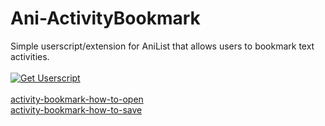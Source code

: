 # Ani-ActivityBookmark
Simple userscript/extension for AniList that allows users to bookmark text activities.
<br><br><a href="https://github.com/KanashiiDev/Ani-ActivityBookmark/raw/main/activity-saver.user.js"><img src="https://shields.io/badge/Activity%20Bookmark-Install%20Userscript-brightgreen" alt="Get Userscript"/></a><br><br>
<a href="https://github.com/KanashiiDev/Ani-ActivityBookmark/blob/main/images/activity-saver-how-to-open.gif?raw=true">activity-bookmark-how-to-open</a><br>
<a href="https://github.com/KanashiiDev/Ani-ActivityBookmark/blob/main/images/activity-saver-how-to-save.gif?raw=true">activity-bookmark-how-to-save</a>
